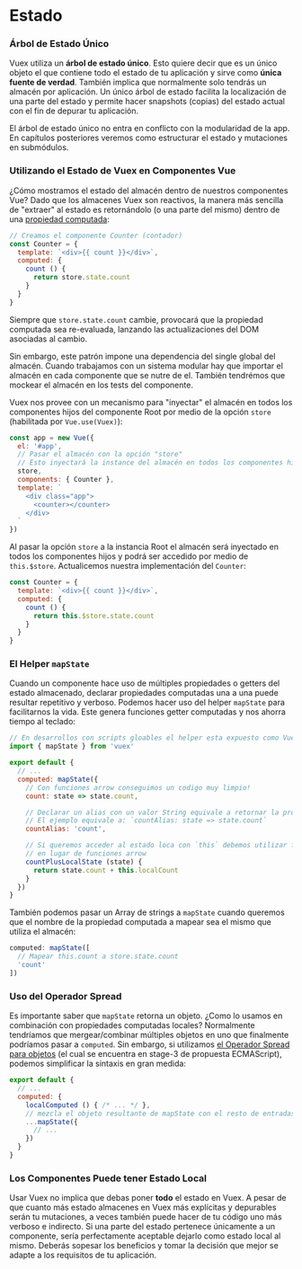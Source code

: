 # Estado

### Árbol de Estado Único

Vuex utiliza un **árbol de estado único**. Esto quiere decir que es un único objeto el que contiene todo el estado de tu aplicación y sirve como **única fuente de verdad**. También implica que normalmente solo tendrás un almacén por aplicación. Un único árbol de estado facilita la localización de una parte del estado y permite hacer snapshots (copias) del estado actual con el fin de depurar tu aplicación.

El árbol de estado único no entra en conflicto con la modularidad de la app. En capítulos posteriores veremos como estructurar el estado y mutaciones en submódulos.

### Utilizando el Estado de Vuex en Componentes Vue

¿Cómo mostramos el estado del almacén dentro de nuestros componentes Vue? Dado que los almacenes Vuex son reactivos, la manera más sencilla de "extraer" al estado es retornándolo (o una parte del mismo) dentro de una [propiedad computada](http://vuejs.org/guide/computed.html):

``` js
// Creamos el componente Counter (contador)
const Counter = {
  template: `<div>{{ count }}</div>`,
  computed: {
    count () {
      return store.state.count
    }
  }
}
```

Siempre que `store.state.count` cambie, provocará que la propiedad computada sea re-evaluada, lanzando las actualizaciones del DOM asociadas al cambio.

Sin embargo, este patrón impone una dependencia del single global del almacén. Cuando trabajamos con un sistema modular hay que importar el almacén en cada componente que se nutre de el. También tendrémos que mockear el almacén en los tests del componente.

Vuex nos provee con un mecanismo para "inyectar" el almacén en todos los componentes hijos del componente Root por medio de la opción `store` (habilitada por `Vue.use(Vuex)`):

``` js
const app = new Vue({
  el: '#app',
  // Pasar el almacén con la opción "store"
  // Esto inyectará la instance del almacén en todos los componentes hijos
  store,
  components: { Counter },
  template: `
    <div class="app">
      <counter></counter>
    </div>
  `
})
```

Al pasar la opción `store` a la instancia Root el almacén será inyectado en todos los componentes hijos y podrá ser accedido por medio de `this.$store`. Actualicemos nuestra implementación del `Counter`:

``` js
const Counter = {
  template: `<div>{{ count }}</div>`,
  computed: {
    count () {
      return this.$store.state.count
    }
  }
}
```

### El Helper `mapState`

Cuando un componente hace uso de múltiples propiedades o getters del estado almacenado, declarar propiedades computadas una a una puede resultar repetitivo y verboso. Podemos hacer uso del helper `mapState` para facilitarnos la vida. Este genera funciones getter computadas y nos ahorra tiempo al teclado:

``` js
// En desarrollos con scripts gloables el helper esta expuesto como Vuex.mapState
import { mapState } from 'vuex'

export default {
  // ...
  computed: mapState({
    // Con funciones arrow conseguimos un codigo muy limpio!
    count: state => state.count,

    // Declarar un alias con un valor String equivale a retornar la propiedad nombrada del almacén
    // El ejemplo equivale a: `countAlias: state => state.count`
    countAlias: 'count',

    // Si queremos acceder al estado loca con `this` debemos utilizar funciones normales
    // en lugar de funciones arrow
    countPlusLocalState (state) {
      return state.count + this.localCount
    }
  })
}
```

También podemos pasar un Array de strings a `mapState` cuando queremos que el nombre de la propiedad computada a mapear sea el mismo que utiliza el almacén:

``` js
computed: mapState([
  // Mapear this.count a store.state.count
  'count'
])
```

### Uso del Operador Spread

Es importante saber que `mapState` retorna un objeto. ¿Como lo usamos en combinación con propiedades computadas locales? Normalmente tendríamos que mergear/combinar múltiples objetos en uno que finalmente podríamos pasar a `computed`. Sin embargo, si utilizamos [el Operador Spread para objetos](https://github.com/sebmarkbage/ecmascript-rest-spread) (el cual se encuentra en stage-3 de propuesta ECMAScript), podemos simplificar la sintaxis en gran medida:

``` js
export default {
  // ...
  computed: {
    localComputed () { /* ... */ },
    // mezcla el objeto resultante de mapState con el resto de entradas
    ...mapState({
      // ...
    })
  }
}
```

### Los Componentes Puede tener Estado Local

Usar Vuex no implica que debas poner **todo** el estado en Vuex. A pesar de que cuanto más estado almacenes en Vuex más explícitas y depurables serán tu mutaciones, a veces también puede hacer de tu código uno más verboso e indirecto. Si una parte del estado pertenece únicamente a un componente, sería perfectamente aceptable dejarlo como estado local al mismo. Deberás sopesar los beneficios y tomar la decisión que mejor se adapte a los requisitos de tu aplicación.

